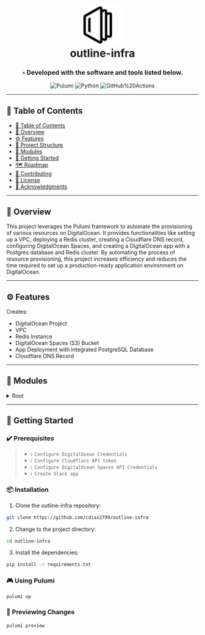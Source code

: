 <div align="center">
<h1 align="center">
<img src="https://raw.githubusercontent.com/outline/website/07fe265b1695432797200a21cc54df1c4f572808/public/images/logo.svg" width="100" />
<br>outline-infra
</h1>
<h3>◦ Developed with the software and tools listed below.</h3>

<p align="center">
<img src="https://img.shields.io/badge/Pulumi-8A3391.svg?style&logo=Pulumi&logoColor=white" alt="Pulumi" />
<img src="https://img.shields.io/badge/Python-3776AB.svg?style&logo=Python&logoColor=white" alt="Python" />
<img src="https://img.shields.io/badge/GitHub%20Actions-2088FF.svg?style&logo=GitHub-Actions&logoColor=white" alt="GitHub%20Actions" />
</p>
</div>

---

## 📒 Table of Contents
- [📒 Table of Contents](#-table-of-contents)
- [📍 Overview](#-overview)
- [⚙️ Features](#-features)
- [📂 Project Structure](#project-structure)
- [🧩 Modules](#modules)
- [🚀 Getting Started](#-getting-started)
- [🗺 Roadmap](#-roadmap)
- [🤝 Contributing](#-contributing)
- [📄 License](#-license)
- [👏 Acknowledgments](#-acknowledgments)

---


## 📍 Overview

This project leverages the Pulumi framework to automate the provisioning of various resources on DigitalOcean. It provides functionalities like setting up a VPC, deploying a Redis cluster, creating a Cloudflare DNS record, configuring DigitalOcean Spaces, and creating a DigitalOcean app with a Postgres database and Redis cluster. By automating the process of resource provisioning, this project increases efficiency and reduces the time required to set up a production-ready application environment on DigitalOcean.

---

## ⚙️ Features

Creates:
- DigitalOcean Project
- VPC
- Redis Instance
- DigitalOcean Spaces (S3) Bucket
- App Deployment with integrated PostgreSQL Database
- Cloudflare DNS Record

---

## 🧩 Modules

<details closed><summary>Root</summary>

| File                                                                                      | Summary                                                                                                                                                                                                                                                                                               |
| ---                                                                                       | ---                                                                                                                                                                                                                                                                                                   |
| [vpc.py](https://github.com/cdiaz2799/outline-infra/blob/main/vpc.py)                     | The code sets up a VPC (Virtual Private Cloud) in a specified region using the Pulumi framework, specifically for the DigitalOcean provider. The VPC is named "outline-vpc" and an output is created to export the VPC's name. |
| [outline_redis.py](https://github.com/cdiaz2799/outline-infra/blob/main/outline_redis.py) | This code sets up a Redis cluster on DigitalOcean using Pulumi. It allows the user to define the size and configuration of the Redis instance.                                                                                                                                                        |
| [bucket.py](https://github.com/cdiaz2799/outline-infra/blob/main/bucket.py)               | This code sets up a Bucket on DigitalOcean Spaces called'outline-s3-bucket', configures CORS rules, attaches it to a project, and exports the bucket name.                                                                                                                                            |
| [dns.py](https://github.com/cdiaz2799/outline-infra/blob/main/dns.py)                     | This code sets up a Cloudflare DNS record for a specified URL. It creates a CNAME record with the desired URL as the value and includes additional configurations for comments and proxying. The code also exports the URL.                                           |
| [app.py](https://github.com/cdiaz2799/outline-infra/blob/main/app.py)                     | The code sets up the DigitalOcean app with a Postgres database and attaches the Redis cluster. It also configures various environment variables and outputs the app's default ingress URL.                                                                                                          |
| [__main__.py](https://github.com/cdiaz2799/outline-infra/blob/main/__main__.py)           | This code integrates various functionalities including application management, bucket storage, dns, database caching, project handling, and virtual private network (vpc).                                                                                                                            |
| [project.py](https://github.com/cdiaz2799/outline-infra/blob/main/project.py)             | This code sets up a DigitalOcean project in the production environment called "outline" for a web application.                                                                                             |

</details>

---

## 🚀 Getting Started

### ✔️ Prerequisites

> - `ℹ️ Configure DigitalOcean Credentials`
> - `ℹ️ Configure Cloudflare API token`
> - `ℹ️ Configure DigitalOcean Spaces API Credentials`
> - `ℹ️ Create Slack app`


### 📦 Installation

1. Clone the outline-infra repository:
```sh
git clone https://github.com/cdiaz2799/outline-infra
```

2. Change to the project directory:
```sh
cd outline-infra
```

3. Install the dependencies:
```sh
pip install -r requirements.txt
```

### 🎮 Using Pulumi

```sh
pulumi up
```

### 🧪 Previewing Changes
```sh
pulumi preview
```